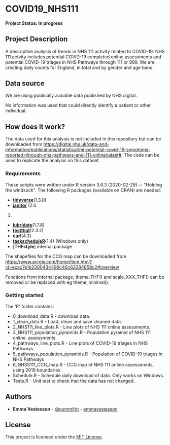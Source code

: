 # COVID19_NHS111


#### Project Status: In progress

## Project Description

A descriptive analysis of trends in NHS 111 activity related to COVID-19. NHS 111 actvity includes potential COVID-19 completed online assessments and potential COVID-19 triages in NHS Pathways through 111 or 999.  We are creating daily counts for England, in total and by gender and age band. 


## Data source

We are using publically avaiable data published by NHS digital. 

No information was used that could directly identify a patient or other individual. 

## How does it work?

The data used for this analysis is not included in this repository but can be downloaded from https://digital.nhs.uk/data-and-information/publications/statistical/mi-potential-covid-19-symptoms-reported-through-nhs-pathways-and-111-online/latest#. The code can be used to replicate the analysis on this dataset. 

### Requirements

These scripts were written under R version 3.6.3 (2020-02-29) -- "Holding the windsock".
The following R packages (available on CRAN) are needed: 

* [**tidyverse**](https://www.tidyverse.org/)(1.3.0)
* [**janitor**](https://cran.r-project.org/web/packages/janitor/index.html) (2.0
1)
* [**lubridate**](https://cran.r-project.org/web/packages/lubridate/vignettes/lubridate.html)(1.7.8)
* [**testthat**](https://cran.r-project.org/web/packages/testthat/index.html)(2.3.2)
* [**curl**](https://cran.r-project.org/web/packages/curl/index.html)(4.3)
* [**taskscheduleR**](https://cran.r-project.org/web/packages/taskscheduleR/)(1.4) (Windows only)
* [**THFstyle**] internal package

The shapefiles for the CCG map can be downloaded from https://www.arcgis.com/home/item.html?id=ecac7e1b2300434499c46c62284858c2#overview

Functions from internal package, theme_THF() and scale_XXX_THF() can be removed or be replaced with eg theme_minimal().  

### Getting started

The 'R' folder contains:
* 0_download_data.R - download data.
* 1_clean_data.R - Load, clean and save cleaned data. 
* 2_NHS111_line_plots.R - Line plots of NHS 111 online assessments.
* 3_NHS111_population_pyramids.R - Population pyramid of NHS 111 online. assessments
* 4_pathways_line_plots.R - Line plots of COVID-19 triages in NHS Pathways
* 5_pathways_population_pyramids.R - Population of COVID-19 triages in NHS Pathways
* 6_NHSS111_CCG_map.R - CCG map of NHS 111 online assessments, using 2019 boundaries
* Schedule.R - Schedule daily download of data. Only works on Windows. 
* Tests.R - Unit test to check that the data has not changed. 



## Authors
* **Emma Vestesson** - [@gummifot](https://twitter.com/gummifot) - [emmavestesson](https://github.com/emmavestesson)


## License
This project is licensed under the [MIT License](https://github.com/HFAnalyticsLab/COVID19_NHS111/blob/master/LICENSE).